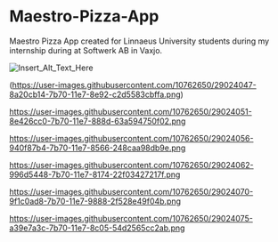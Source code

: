 # Maestro-Pizza-App
Maestro Pizza App created for Linnaeus University students during my internship during at Softwerk AB in Vaxjo.

![Insert_Alt_Text_Here](https://user-images.githubusercontent.com/10762650/29023940-1f4ce08e-7b70-11e7-89cc-a2d14a9c9e11.png)

(https://user-images.githubusercontent.com/10762650/29024047-8a20cb14-7b70-11e7-8e92-c2d5583cbffa.png)

https://user-images.githubusercontent.com/10762650/29024051-8e426cc0-7b70-11e7-888d-63a594750f02.png

https://user-images.githubusercontent.com/10762650/29024056-940f87b4-7b70-11e7-8566-248caa98db9e.png

https://user-images.githubusercontent.com/10762650/29024062-996d5448-7b70-11e7-8174-22f03427217f.png

https://user-images.githubusercontent.com/10762650/29024070-9f1c0ad8-7b70-11e7-9888-2f528e49f04b.png

https://user-images.githubusercontent.com/10762650/29024075-a39e7a3c-7b70-11e7-8c05-54d2565cc2ab.png

